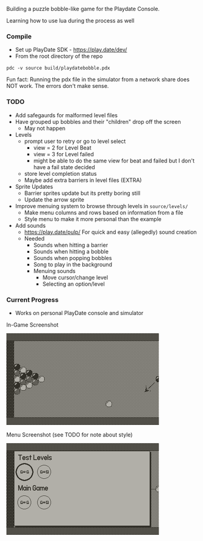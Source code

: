 Building a puzzle bobble-like game for the Playdate Console.

Learning how to use lua during the process as well

### Compile
- Set up PlayDate SDK - https://play.date/dev/
- From the root directory of the repo
```
pdc -v source build/playdatebobble.pdx
```

Fun fact: Running the pdx file in the simulator from a network share does NOT work. The errors don't make sense.

### TODO
- Add safegaurds for malformed level files
- Have grouped up bobbles and their "children" drop off the screen
  - May not happen
- Levels
  - prompt user to retry or go to level select
    - view = 2 for Level Beat
    - view = 3 for Level failed
    - might be able to do the same view for beat and failed but I don't have a fail state decided
  - store level completion status
  - Maybe add extra barriers in level files (EXTRA)
- Sprite Updates
  - Barrier sprites update but its pretty boring still
  - Update the arrow sprite
- Improve menuing system to browse through levels in `source/levels/`
  - Make menu columns and rows based on information from a file
  - Style menu to make it more personal than the example
- Add sounds
  - https://play.date/pulp/ For quick and easy (allegedly) sound creation
  - Needed
    - Sounds when hitting a barrier
    - Sounds when hitting a bobble
    - Sounds when popping bobbles
    - Song to play in the background
    - Menuing sounds
      - Move cursor/change level
      - Selecting an option/level

### Current Progress

- Works on personal PlayDate console and simulator

<!--![4/27/2022 Screenshot](resource/screenshots/playdate-20220427-233610.png)-->
<!--![4/28/2022 Screenshot](resource/screenshots/playdate-20220428-175705.png)-->
<!--![5/1/2022 In-Game Screenshot](resource/screenshots/playdate-20220501-222305.png)-->
In-Game Screenshot

![5/4/2022 In-Game Screenshot](resource/screenshots/playdate-20220504-012106.png)

Menu Screenshot (see TODO for note about style)

<!--![5/3/2022 Menu Screenshot](resource/screenshots/playdate-20220503-015607.png)-->
![5/4/2022 Menu Screenshot](resource/screenshots/playdate-20220504-014448.png)

